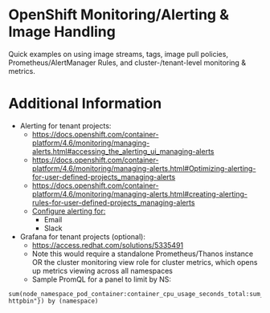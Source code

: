 # OpenShift Monitoring/Alerting & Image Handling

Quick examples on using image streams, tags, image pull policies, Prometheus/AlertManager Rules, and cluster-/tenant-level monitoring & metrics.

# Additional Information

- Alerting for tenant projects:
  - https://docs.openshift.com/container-platform/4.6/monitoring/managing-alerts.html#accessing_the_alerting_ui_managing-alerts
  - https://docs.openshift.com/container-platform/4.6/monitoring/managing-alerts.html#Optimizing-alerting-for-user-defined-projects_managing-alerts
  - https://docs.openshift.com/container-platform/4.6/monitoring/managing-alerts.html#creating-alerting-rules-for-user-defined-projects_managing-alerts
  - [Configure alerting for:](https://docs.openshift.com/container-platform/4.6/monitoring/managing-alerts.html#configuring-alert-receivers_managing-alerts)
    - Email
    - Slack
- Grafana for tenant projects (optional):
  - https://access.redhat.com/solutions/5335491
  - Note this would require a standalone Prometheus/Thanos instance OR the cluster monitoring view role for cluster metrics, which opens up metrics viewing across all namespaces
  - Sample PromQL for a panel to limit by NS:

```
sum(node_namespace_pod_container:container_cpu_usage_seconds_total:sum_rate{namespace=~"cafe|alpha-httpbin"}) by (namespace)
```
